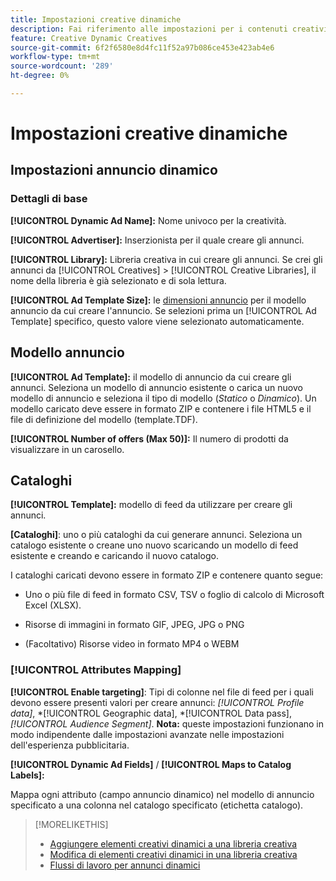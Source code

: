 ```yaml
---
title: Impostazioni creative dinamiche
description: Fai riferimento alle impostazioni per i contenuti creativi dinamici.
feature: Creative Dynamic Creatives
source-git-commit: 6f2f6580e8d4fc11f52a97b086ce453e423ab4e6
workflow-type: tm+mt
source-wordcount: '289'
ht-degree: 0%

---
```


# Impostazioni creative dinamiche

<!-- add a description -->

<!-- This looks the same for me for either HTML5 type as of 9/24:

## Dynamic ad settings for static HTML5 ads {#dynamic-ad-settings-static-html5}

### Basic Details

**[!UICONTROL Advertiser]:** The advertiser for which to create the ads.

**[!UICONTROL Library]:** The creative library in which to create the ads.

**[!UICONTROL Dynamic Ad Name]:** A unique name for the creative.

**[!UICONTROL Ad Template Size]:** The ad dimensions for the ad template from which to create the ad. If you first select a specific [!UICONTROL Ad Template], then this value is automatically selected.

**[!UICONTROL Ad Template Type]:** The type of ad template from which to create the ad: *[!UICONTROL Static HTML5]* or *[!UICONTROL Dynamic HTML5]*.  If you first select a specific [!UICONTROL Ad Template], then this value is automatically selected.

**[!UICONTROL Ad Template]:** The ad template from which to create the ad.

**[!UICONTROL clickURL]:** A valid landing page URL to which users are redirected when they click the ad.

### [!UICONTROL Attributes Details]

-->

## Impostazioni annuncio dinamico<!-- for dynamic HTML5 ads {#dynamic-ad-settings-dynamic-html5}-->

<!-- add a description -->

### Dettagli di base

**[!UICONTROL Dynamic Ad Name]:** Nome univoco per la creatività.

**[!UICONTROL Advertiser]:** Inserzionista per il quale creare gli annunci.

**[!UICONTROL Library]:** Libreria creativa in cui creare gli annunci. Se crei gli annunci da [!UICONTROL Creatives] > [!UICONTROL Creative Libraries], il nome della libreria è già selezionato e di sola lettura.

**[!UICONTROL Ad Template Size]:** le [dimensioni annuncio](/help/creative/creative-libraries/creative-sizes.md) per il modello annuncio da cui creare l&#39;annuncio. Se selezioni prima un [!UICONTROL Ad Template] specifico, questo valore viene selezionato automaticamente.

## Modello annuncio

**[!UICONTROL Ad Template]:** il modello di annuncio da cui creare gli annunci. Seleziona un modello di annuncio esistente o carica un nuovo modello di annuncio e seleziona il tipo di modello (*Statico* o *Dinamico*). Un modello caricato deve essere in formato ZIP e contenere i file HTML5 e il file di definizione del modello (template.TDF). <!-- Need to add more specs for that -->

**[!UICONTROL Number of offers (Max 50)]:** Il numero di prodotti da visualizzare in un carosello.

## Cataloghi

**[!UICONTROL Template]:** modello di feed da utilizzare per creare gli annunci.

**\[Cataloghi\]**: uno o più cataloghi da cui generare annunci. Seleziona un catalogo esistente o creane uno nuovo scaricando un modello di feed esistente e creando e caricando il nuovo catalogo.

I cataloghi caricati devono essere in formato ZIP e contenere quanto segue:

* Uno o più file di feed in formato CSV, TSV o foglio di calcolo di Microsoft Excel (XLSX).<!-- Need to add more specs for that -->

* Risorse di immagini in formato GIF, JPEG, JPG o PNG

* (Facoltativo) Risorse video in formato MP4 o WEBM

### [!UICONTROL Attributes Mapping]

**[!UICONTROL Enable targeting]**: <!-- "targeting options/filters," but I don't think this means user targeting since that is set in the experience/ad on DSP -->Tipi di colonne nel file di feed per i quali devono essere presenti valori per creare annunci: *[!UICONTROL Profile data]*, *[!UICONTROL Geographic data], *[!UICONTROL Data pass], *[!UICONTROL Audience Segment]*.  **Nota:** queste impostazioni funzionano in modo indipendente dalle impostazioni avanzate nelle impostazioni dell&#39;esperienza pubblicitaria.<!-- Clarify what qualifies for each, and explain more -->

**[!UICONTROL Dynamic Ad Fields]** / **[!UICONTROL Maps to Catalog Labels]:**

Mappa ogni attributo (campo annuncio dinamico) nel modello di annuncio specificato a una colonna nel catalogo specificato (etichetta catalogo).

>[!MORELIKETHIS]
>
>* [Aggiungere elementi creativi dinamici a una libreria creativa](creative-add-dynamic.md)
>* [Modifica di elementi creativi dinamici in una libreria creativa](creative-edit-dynamic.md)
>* [Flussi di lavoro per annunci dinamici](/help/creative/introduction/workflow-dynamic-ads.md)

